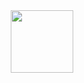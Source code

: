 <div id="header" align="center">
  <img src="https://media.giphy.com/media/v1.Y2lkPTc5MGI3NjExMWY5Y2RlMWY4ZDAzZDIxYzgwNjBmOWUyZjE0NTBkYTc4MDA5NjkwYiZlcD12MV9pbnRlcm5hbF9naWZzX2dpZklkJmN0PXM/M9gbBd9nbDrOTu1Mqx/giphy.gif" width="100"/>
</div>
